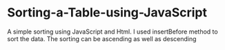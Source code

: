 # Sorting-a-Table-using-JavaScript
A simple sorting using JavaScript and Html. I used insertBefore method to sort the data. The sorting can be ascending as well as descending
